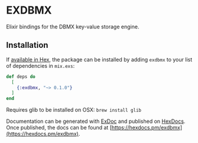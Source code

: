 # EXDBMX

Elixir bindings for the DBMX key-value storage engine.

## Installation

If [available in Hex](https://hex.pm/docs/publish), the package can be installed
by adding `exdbmx` to your list of dependencies in `mix.exs`:

```elixir
def deps do
  [
    {:exdbmx, "~> 0.1.0"}
  ]
end
```

Requires glib to be installed on OSX: `brew install glib`

Documentation can be generated with [ExDoc](https://github.com/elixir-lang/ex_doc)
and published on [HexDocs](https://hexdocs.pm). Once published, the docs can
be found at [https://hexdocs.pm/exdbmx](https://hexdocs.pm/exdbmx).
